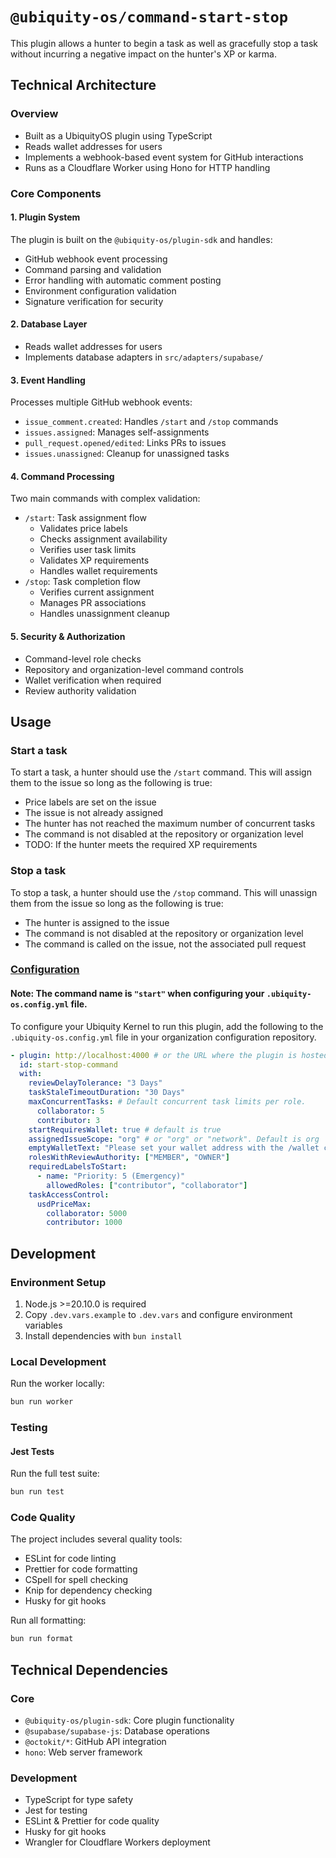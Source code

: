 # `@ubiquity-os/command-start-stop`

This plugin allows a hunter to begin a task as well as gracefully stop a task without incurring a negative impact on the hunter's XP or karma.

## Technical Architecture

### Overview

- Built as a UbiquityOS plugin using TypeScript
- Reads wallet addresses for users
- Implements a webhook-based event system for GitHub interactions
- Runs as a Cloudflare Worker using Hono for HTTP handling

### Core Components

#### 1. Plugin System

The plugin is built on the `@ubiquity-os/plugin-sdk` and handles:

- GitHub webhook event processing
- Command parsing and validation
- Error handling with automatic comment posting
- Environment configuration validation
- Signature verification for security

#### 2. Database Layer

- Reads wallet addresses for users
- Implements database adapters in `src/adapters/supabase/`

#### 3. Event Handling

Processes multiple GitHub webhook events:

- `issue_comment.created`: Handles `/start` and `/stop` commands
- `issues.assigned`: Manages self-assignments
- `pull_request.opened/edited`: Links PRs to issues
- `issues.unassigned`: Cleanup for unassigned tasks

#### 4. Command Processing

Two main commands with complex validation:

- `/start`: Task assignment flow
  - Validates price labels
  - Checks assignment availability
  - Verifies user task limits
  - Validates XP requirements
  - Handles wallet requirements
- `/stop`: Task completion flow
  - Verifies current assignment
  - Manages PR associations
  - Handles unassignment cleanup

#### 5. Security & Authorization

- Command-level role checks
- Repository and organization-level command controls
- Wallet verification when required
- Review authority validation

## Usage

### Start a task

To start a task, a hunter should use the `/start` command. This will assign them to the issue so long as the following is true:

- Price labels are set on the issue
- The issue is not already assigned
- The hunter has not reached the maximum number of concurrent tasks
- The command is not disabled at the repository or organization level
- TODO: If the hunter meets the required XP requirements

### Stop a task

To stop a task, a hunter should use the `/stop` command. This will unassign them from the issue so long as the following is true:

- The hunter is assigned to the issue
- The command is not disabled at the repository or organization level
- The command is called on the issue, not the associated pull request

### [Configuration](./src/types/plugin-input.ts)

#### Note: The command name is `"start"` when configuring your `.ubiquity-os.config.yml` file.

To configure your Ubiquity Kernel to run this plugin, add the following to the `.ubiquity-os.config.yml` file in your organization configuration repository.

```yml
- plugin: http://localhost:4000 # or the URL where the plugin is hosted
  id: start-stop-command
  with:
    reviewDelayTolerance: "3 Days"
    taskStaleTimeoutDuration: "30 Days"
    maxConcurrentTasks: # Default concurrent task limits per role.
      collaborator: 5
      contributor: 3
    startRequiresWallet: true # default is true
    assignedIssueScope: "org" # or "org" or "network". Default is org
    emptyWalletText: "Please set your wallet address with the /wallet command first and try again."
    rolesWithReviewAuthority: ["MEMBER", "OWNER"]
    requiredLabelsToStart:
      - name: "Priority: 5 (Emergency)"
        allowedRoles: ["contributor", "collaborator"]
    taskAccessControl:
      usdPriceMax:
        collaborator: 5000
        contributor: 1000
```

## Development

### Environment Setup

1. Node.js >=20.10.0 is required
2. Copy `.dev.vars.example` to `.dev.vars` and configure environment variables
3. Install dependencies with `bun install`

### Local Development

Run the worker locally:

```bash
bun run worker
```

### Testing

#### Jest Tests

Run the full test suite:

```bash
bun run test
```

### Code Quality

The project includes several quality tools:

- ESLint for code linting
- Prettier for code formatting
- CSpell for spell checking
- Knip for dependency checking
- Husky for git hooks

Run all formatting:

```bash
bun run format
```

## Technical Dependencies

### Core

- `@ubiquity-os/plugin-sdk`: Core plugin functionality
- `@supabase/supabase-js`: Database operations
- `@octokit/*`: GitHub API integration
- `hono`: Web server framework

### Development

- TypeScript for type safety
- Jest for testing
- ESLint & Prettier for code quality
- Husky for git hooks
- Wrangler for Cloudflare Workers deployment
